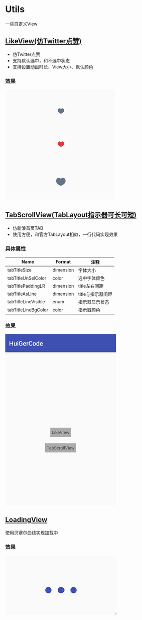 # Utils

一些自定义View



## [LikeView(仿Twitter点赞)](/library/src/main/java/com/huige/library/widget/likeview/LikeView.java)
- 仿Twitter点赞
- 支持默认选中，和不选中状态
- 支持设置动画时长、View大小、默认颜色

### 效果
![likeView](/img/LikeView.gif)



## [TabScrollView(TabLayout指示器可长可短)](/library/src/main/java/com/huige/library/widget/TabLayout)
- 仿新浪首页TAB
- 使用方便，和官方TabLayout相似，一行代码实现效果

### 具体属性

Name | Format | 注释 |
--- | --- | ---
tabTitleSize | dimension | 字体大小
tabTitleUnSelColor | color | 选中字体颜色
tabTitlePaddingLR | dimension | title左右间距
tabTitleAsLine | dimension | title与指示器间距
tabTitleLineVisible | enum | 指示器显示状态
tabTitleLineBgColor | color | 指示器颜色

### 效果
![TabScrollView](/img/TabScrollView.gif)


## [LoadingView](/library/src/main/java/com/huige/library/widget/loadingView/LoadingView.java)

使用贝塞尔曲线实现加载中

### 效果
![LoadingView](/img/LoadingView.gif)
